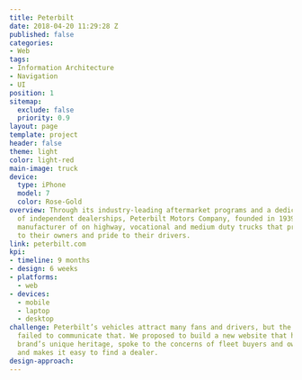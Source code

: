 ```yaml
---
title: Peterbilt
date: 2018-04-20 11:29:28 Z
published: false
categories:
- Web
tags:
- Information Architecture
- Navigation
- UI
position: 1
sitemap:
  exclude: false
  priority: 0.9
layout: page
template: project
header: false
theme: light
color: light-red
main-image: truck
device:
  type: iPhone
  model: 7
  color: Rose-Gold
overview: Through its industry-leading aftermarket programs and a dedicated network
  of independent dealerships, Peterbilt Motors Company, founded in 1939, is an American
  manufacturer of on highway, vocational and medium duty trucks that provide value
  to their owners and pride to their drivers.
link: peterbilt.com
kpi:
- timeline: 9 months
- design: 6 weeks
- platforms:
  - web
- devices:
  - mobile
  - laptop
  - desktop
challenge: Peterbilt’s vehicles attract many fans and drivers, but the existing website
  failed to communicate that. We proposed to build a new website that highlights the
  brand’s unique heritage, spoke to the concerns of fleet buyers and owner-operators,
  and makes it easy to find a dealer.
design-approach: 
---
```


